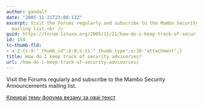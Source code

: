 ```yaml
---
author: gandalf
date: "2005-11-21T23:08:13Z"
excerpt: Visit the Forums regularly and subscribe to the Mambo Security Announcements
  mailing list.<br />
guid: https://forum.linuxo.org/2005/11/21/how-do-i-keep-track-of-security-advisories/
id: 154
tc-thumb-fld:
- a:2:{s:9:"_thumb_id";b:0;s:11:"_thumb_type";s:10:"attachment";}
title: How do I keep track of security advisories?
url: /how-do-i-keep-track-of-security-advisories/
---
```

Visit the Forums regularly and subscribe to the Mambo Security Announcements mailing list.  
<!--break-->

[Креирај тему форума везану за овај текст](https://linuxo.org/nova-tema-na-forumu/?se_pid=154)